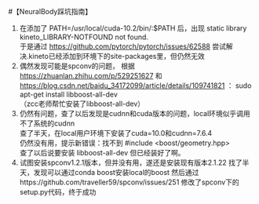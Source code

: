 #【NeuralBody踩坑指南】
1. 在添加了 PATH=/usr/local/cuda-10.2/bin/:$PATH  后，出现 static library kineto_LIBRARY-NOTFOUND not found.  
于是通过 https://github.com/pytorch/pytorch/issues/62588 尝试解决.kineto已经添加到环境下的site-packages里，但仍然无效  
2. 偶然发现可能是spconv的问题，
根据 https://zhuanlan.zhihu.com/p/529251627 和
https://blog.csdn.net/baidu_34172099/article/details/109741821 ：
sudo apt-get install libboost-all-dev  
（zcc老师帮忙安装了libboost-all-dev）
3. 仍然有问题，查了以后发现是cudnn和cuda版本的问题，local环境似乎调用不了系统的cudnn  
查了半天，在local用户环境下安装了cuda=10.0和cudnn=7.6.4  
仍然没有用，提示新错误：找不到 #include <boost/geometry.hpp>  
查了以后说要安装 libboost-all-dev 但已经装好了啊。
4. 试图安装spconv1.2.1版本，但并没有用，遂还是安装现有版本2.1.22
找了半天，发现可以通过conda boost安装local的boost
然后通过https://github.com/traveller59/spconv/issues/251
修改了spconv下的setup.py代码，终于成功
